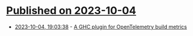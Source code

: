 # [Published on 2023-10-04](index.md)

* [2023-10-04, 19:03:38](https://lobste.rs/s/mo5vmr/ghc_plugin_for_opentelemetry_build) - [A GHC plugin for OpenTelemetry build metrics](https://www.haskellforall.com/2023/10/a-ghc-plugin-for-opentelemetry-build.html)
